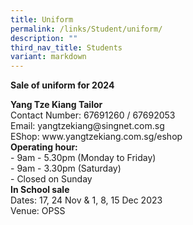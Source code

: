 ```yaml
---
title: Uniform
permalink: /links/Student/uniform/
description: ""
third_nav_title: Students
variant: markdown
---
```

<div>
	<p><b>Sale of uniform for 2024</b><br></p>
	<p>
	<b>Yang Tze Kiang Tailor</b><br>
Contact Number: 67691260 / 67692053<br>
Email: yangtzekiang@singnet.com.sg<br>
EShop: www.yangtzekiang.com.sg/eshop<br>
		<b>Operating hour:</b><br>	- 9am - 5.30pm (Monday to Friday)<br>
			- 9am - 3.30pm (Saturday)<br>
			- Closed on Sunday<br>
		<b> In School sale</b><br>
Dates: 17, 24 Nov &amp; 1, 8, 15 Dec 2023<br>
Venue: OPSS<br>
	</p>
	
</div>